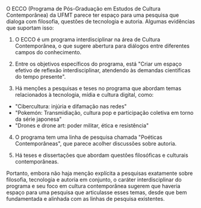 O ECCO (Programa de Pós-Graduação em Estudos de Cultura Contemporânea) da UFMT parece ter espaço para uma pesquisa que dialoga com filosofia, questões de tecnologia e autoria. Algumas evidências que suportam isso:

1. O ECCO é um programa interdisciplinar na área de Cultura Contemporânea, o que sugere abertura para diálogos entre diferentes campos do conhecimento.

2. Entre os objetivos específicos do programa, está "Criar um espaço efetivo de reflexão interdisciplinar, atendendo às demandas científicas do tempo presente".

3. Há menções a pesquisas e teses no programa que abordam temas relacionados à tecnologia, mídia e cultura digital, como:

- "Cibercultura: injúria e difamação nas redes"
- "Pokemón: Transmidiação, cultura pop e participação coletiva em torno da série japonesa"
- "Drones e drone art: poder militar, ética e resistência"

4. O programa tem uma linha de pesquisa chamada "Poéticas Contemporâneas", que parece acolher discussões sobre autoria.

5. Há teses e dissertações que abordam questões filosóficas e culturais contemporâneas.

Portanto, embora não haja menção explícita a pesquisas exatamente sobre filosofia, tecnologia e autoria em conjunto, o caráter interdisciplinar do programa e seu foco em cultura contemporânea sugerem que haveria espaço para uma pesquisa que articulasse esses temas, desde que bem fundamentada e alinhada com as linhas de pesquisa existentes.

